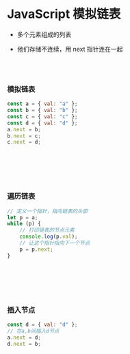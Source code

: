 # JavaScript 模拟链表

-   多个元素组成的列表

-   他们存储不连续，用 next 指针连在一起

<br></br>

### 模拟链表

```javascript
const a = { val: "a" };
const b = { val: "b" };
const c = { val: "c" };
const d = { val: "d" };
a.next = b;
b.next = c;
c.next = d;
```

<br></br>
<br></br>

### 遍历链表

```javascript
// 定义一个指针，指向链表的头部
let p = a;
while (p) {
    // 打印链表的节点元素
    console.log(p.val);
    // 让这个指针指向下一个节点
    p = p.next;
}
```

<br></br>
<br></br>

### 插入节点

```javascript
const d = { val: "d" };
// 在a,b间插入d节点
a.next = d;
d.next = b;
```
